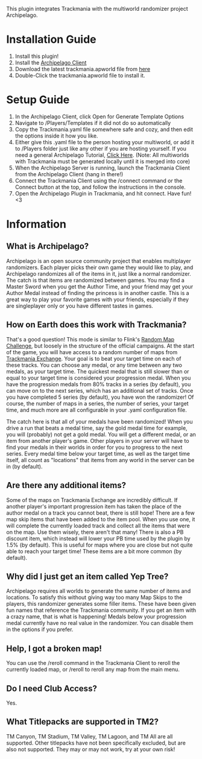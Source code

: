 This plugin integrates Trackmania with the multiworld randomizer project Archipelago.

# Installation Guide
1. Install this plugin!
2. Install the [Archipelago Client](https://github.com/ArchipelagoMW/Archipelago/releases)
3. Download the latest trackmania.apworld file from [here](https://github.com/SerialBoxes/ArchipelagoTrackmania/releases)
4. Double-Click the trackmania.apworld file to install it.

# Setup Guide
1. In the Archipelago Client, click Open for Generate Template Options
2. Navigate to <Archipelago Client Installation Folder>/Players/Templates if it did not do so automatically
3. Copy the Trackmania.yaml file somewhere safe and cozy, and then edit the options inside it how you like.
4. Either give this .yaml file to the person hosting your multiworld, or add it to /Players folder just like any other if you are hosting yourself. If you need a general Archipelago Tutorial, [Click Here](https://archipelago.gg/tutorial/Archipelago/setup_en). (Note: All multiworlds with Trackmania must be generated locally until it is merged into core)
5. When the Archipelago Server is running, launch the Trackmania Client from the Archipelago Client (hang in there!)
6. Connect the Trackmania Client using the /connect command or the Connect button at the top, and follow the instructions in the console.
7. Open the Archipelago Plugin in Trackmania, and hit connect. Have fun! <3

# Information
## What is Archipelago?
Archipelago is an open source community project that enables multiplayer randomizers. Each player picks their own game they would like to play, and Archipelago randomizes all of the items in it, just like a normal randomizer. The catch is that items are randomized between games. You may find a Master Sword when you get the Author Time, and your friend may get your Author Medal instead of finding the princess is in another castle. This is a great way to play your favorite games with your friends, especially if they are singleplayer only or you have different tastes in games.

## How on Earth does this work with Trackmania?
That's a good question! This mode is similar to Flink's [Random Map Challenge](https://flinkblog.de/RMC/), but loosely in the structure of the official campaigns. At the start of the game, you will have access to a random number of maps from [Trackmania Exchange](https://trackmania.exchange/). Your goal is to beat your target time on each of these tracks. You can choose any medal, or any time between any two medals, as your target time. The quickest medal that is still slower than or equal to your target time is considered your progression medal. When you have the progression medals from 80% tracks in a series (by default), you can move on to the next series, which has an additional set of tracks. Once you have completed 5 series (by default), you have won the randomizer! Of course, the number of maps in a series, the number of series, your target time, and much more are all configurable in your .yaml configuration file.

The catch here is that all of your medals have been randomized! When you drive a run that beats a medal time, say the gold medal time for example, you will (probably) not get a gold medal. You will get a different medal, or an item from another player's game. Other players in your server will have to find your medals in their worlds in order for you to progress to the next series. Every medal time below your target time, as well as the target time itself, all count as "locations" that items from any world in the server can be in (by default).

## Are there any additional items?
Some of the maps on Trackmania Exchange are incredibly difficult. If another player's important progression item has taken the place of the author medal on a track you cannot beat, there is still hope! There are a few map skip items that have been added to the item pool. When you use one, it will complete the currently loaded track and collect all the items that were on the map. Use them wisely, there aren't that many! There is also a PB discount item, which instead will lower your PB time used by the plugin by 1.5% (by default). This is useful for maps where you are close but not quite able to reach your target time! These items are a bit more common (by default).

## Why did I just get an item called Yep Tree?
Archipelago requires all worlds to generate the same number of items and locations. To satisfy this without giving way too many Map Skips to the players, this randomizer generates some filler items. These have been given fun names that reference the Trackmania community. If you get an item with a crazy name, that is what is happening! Medals below your progression medal currently have no real value in the randomizer. You can disable them in the options if you prefer.

## Help, I got a broken map!
You can use the /reroll command in the Trackmania Client to reroll the currently loaded map, or /reroll <series number> <map number> to reroll any map from the main menu.

## Do I need Club Access?
Yes.

## What Titlepacks are supported in TM2?
TM Canyon, TM Stadium, TM Valley, TM Lagoon, and TM All are all supported. Other titlepacks have not been specifically excluded, but are also not supported. They may or may not work, try at your own risk!
